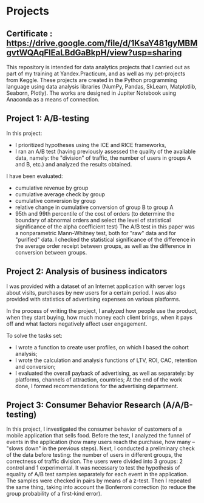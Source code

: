 # Projects

## Certificate : https://drive.google.com/file/d/1KsaY481gyMBMgvtWQAqFlEaLBdGaBkpH/view?usp=sharing

This repository is intended for data analytics projects that I carried out as part of my training at Yandex.Practicum, and as well as my pet-projects from Keggle.
These projects are created in the Python programming language using data analysis libraries (NumPy, Pandas, SkLearn, Matplotlib, Seaborn, Plotly). The works are designed in Jupiter Notebook using Anaconda as a means of connection.

## Project 1: A/B-testing

In this project:
* I prioritized hypotheses using the ICE and RICE frameworks,
* I ran an A/B test (having previously assessed the quality of the available data, namely: the "division" of traffic, the number of users in groups A and B, etc.) and analyzed the results obtained.

I have been evaluated:
- cumulative revenue by group
- cumulative average check by group
- cumulative conversion by group
- relative change in cumulative conversion of group B to group A
- 95th and 99th percentile of the cost of orders (to determine the boundary of abnormal orders and select the level of statistical significance of the alpha coefficient test)
The A/B test in this paper was a nonparametric Mann-Whitney test, both for "raw" data and for "purified" data. I checked the statistical significance of the difference in the average order receipt between groups, as well as the difference in conversion between groups.



## Project 2: Analysis of business indicators

I was provided with a dataset of an Internet application with server logs about visits, purchases by new users for a certain period. I was also provided with statistics of advertising expenses on various platforms. 

In the process of writing the project, I analyzed how people use the product, when they start buying, how much money each client brings, when it pays off and what factors negatively affect user engagement. 

To solve the tasks set:
- I wrote a function to create user profiles, on which I based the cohort analysis;
- I wrote the calculation and analysis functions of LTV, ROI, CAC, retention and conversion;
- I evaluated the overall payback of advertising, as well as separately: by platforms, channels of attraction, countries;
At the end of the work done, I formed recommendations for the advertising department.



## Project 3: Consumer Behavior Research (A/A/B-testing)

In this project, I investigated the consumer behavior of customers of a mobile application that sells food. Before the test, I analyzed the funnel of events in the application (how many users reach the purchase, how many – "slows down" in the previous steps). 
Next, I conducted a preliminary check of the data before testing: the number of users in different groups, the correctness of traffic division. The users were divided into 3 groups: 2 control and 1 experimental. It was necessary to test the hypothesis of equality of A/B test samples separately for each event in the application. The samples were checked in pairs by means of a z-test. Then I repeated the same thing, taking into account the Bonferroni correction (to reduce the group probability of a first-kind error).
